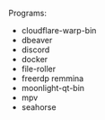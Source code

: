 Programs:
- cloudflare-warp-bin
- dbeaver
- discord
- docker
- file-roller
- freerdp remmina
- moonlight-qt-bin
- mpv
- seahorse
